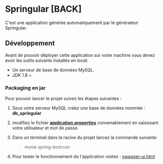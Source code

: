 # Springular [BACK]

C'est une application générée automatiquement par le générateur Springular.

## Développement

Avant de pouvoir déployer cette application sur votre machine vous devez avoir les outils suivants installés en local:

  * Un serveur de base de données MySQL.
  * JDK 1.8 +
### Packaging en jar
 Pour pouvoir lancer le projet suivez les étapes suivantes :
 1. Sous votre serveur MySQL créez une base de données nommée : **db_springular**
 2. modifiez le fichier **[application.properties](http://git.intranet.sifast.com/sifast-project/springular-framework/blob/master/springular-framework-web/src/main/resources/application.properties)** convenablement en saisissant votre utilisateur et mot de passe.
 3. Dans un terminal dans la racine du projet lancez la commande suivante:

	> mvnw spring-boot:run
 4. Pour tester le fonctionnement de l'application visitez : [swagger-ui.html](http://localhost:9090/springular-framework/swagger-ui.html#/)
 